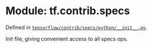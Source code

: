 <div itemscope itemtype="http://developers.google.com/ReferenceObject">
<meta itemprop="name" content="tf.contrib.specs" />
<meta itemprop="path" content="Stable" />
</div>

# Module: tf.contrib.specs



Defined in [`tensorflow/contrib/specs/python/__init__.py`](https://www.tensorflow.org/code/tensorflow/contrib/specs/python/__init__.py).

Init file, giving convenient access to all specs ops.

